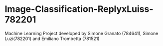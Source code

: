 # Image-Classification-ReplyxLuiss-782201
Machine Learning Project developed by Simone Granato (784641), Simone Luzi(782201) and Emiliano Trombetta (781521)
